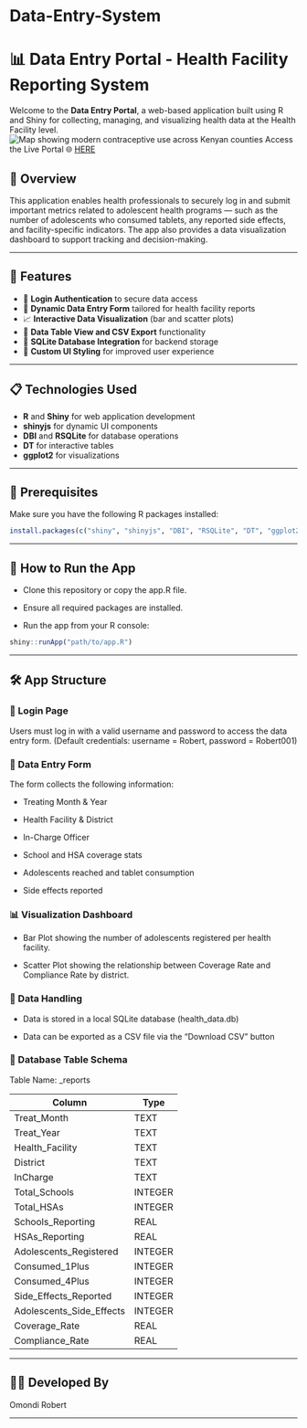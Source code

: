 # Data-Entry-System
# 📊 Data Entry Portal - Health Facility Reporting System

Welcome to the **Data Entry Portal**, a web-based application built using R and Shiny for collecting, managing, and visualizing health data at the Health Facility level.
![Map showing modern contraceptive use across Kenyan counties](ContraceptivePLOT.png)
Access the Live Portal 🌐 [HERE](https://omondirobert.shinyapps.io/DataEntrySystem/)

## 🌟 Overview

This application enables health professionals to securely log in and submit important metrics related to adolescent health programs — such as the number of adolescents who consumed tablets, any reported side effects, and facility-specific indicators. The app also provides a data visualization dashboard to support tracking and decision-making.

---

## 🚀 Features

- 🔐 **Login Authentication** to secure data access  
- 📝 **Dynamic Data Entry Form** tailored for health facility reports  
- 📈 **Interactive Data Visualization** (bar and scatter plots)  
- 📂 **Data Table View and CSV Export** functionality  
- 💾 **SQLite Database Integration** for backend storage  
- 🎨 **Custom UI Styling** for improved user experience  

---

## 📋 Technologies Used

- **R** and **Shiny** for web application development  
- **shinyjs** for dynamic UI components  
- **DBI** and **RSQLite** for database operations  
- **DT** for interactive tables  
- **ggplot2** for visualizations

---

## 🧰 Prerequisites

Make sure you have the following R packages installed:

```r
install.packages(c("shiny", "shinyjs", "DBI", "RSQLite", "DT", "ggplot2"))
```

---
## 🔧 How to Run the App
- Clone this repository or copy the app.R file.

- Ensure all required packages are installed.

- Run the app from your R console:
```r
shiny::runApp("path/to/app.R")
```
---
## 🛠️ App Structure
### 🔐 Login Page
Users must log in with a valid username and password to access the data entry form. (Default credentials: username = Robert, password = Robert001)

### 📝 Data Entry Form
The form collects the following information:

- Treating Month & Year

- Health Facility & District

- In-Charge Officer

- School and HSA coverage stats

- Adolescents reached and tablet consumption

- Side effects reported

### 📊 Visualization Dashboard
- Bar Plot showing the number of adolescents registered per health facility.

- Scatter Plot showing the relationship between Coverage Rate and Compliance Rate by district.

### 📁 Data Handling
- Data is stored in a local SQLite database (health_data.db)

- Data can be exported as a CSV file via the “Download CSV” button

### 📄 Database Table Schema
Table Name: _reports

| Column                     | Type     |
|---------------------------|----------|
| Treat_Month               | TEXT     |
| Treat_Year                | TEXT     |
| Health_Facility           | TEXT     |
| District                  | TEXT     |
| InCharge                  | TEXT     |
| Total_Schools             | INTEGER  |
| Total_HSAs                | INTEGER  |
| Schools_Reporting         | REAL     |
| HSAs_Reporting            | REAL     |
| Adolescents_Registered    | INTEGER  |
| Consumed_1Plus            | INTEGER  |
| Consumed_4Plus            | INTEGER  |
| Side_Effects_Reported     | INTEGER  |
| Adolescents_Side_Effects  | INTEGER  |
| Coverage_Rate             | REAL     |
| Compliance_Rate           | REAL     |

---

## 👨‍💻 Developed By
Omondi Robert

---



